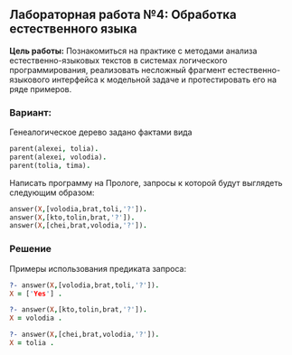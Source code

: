Лабораторная работа №4: Обработка естественного языка
----
**Цель работы:** Познакомиться на практике с методами анализа естественно-языковых текстов в системах логического программирования, реализовать несложный фрагмент естественно-языкового интерфейса к модельной задаче и протестировать его на ряде примеров.

### Вариант:
Генеалогическое дерево задано фактами вида
```prolog
parent(alexei, tolia).
parent(alexei, volodia).
parent(tolia, tima).
```
Написать программу на Прологе, запросы к которой будут выглядеть следующим образом:
```prolog
answer(X,[volodia,brat,toli,'?']).
answer(X,[kto,tolin,brat,'?']).
answer(X,[chei,brat,volodia,'?']).
```

### Решение
Примеры использования предиката запроса:
```prolog
?- answer(X,[volodia,brat,toli,'?']).
X = ['Yes'] .

?- answer(X,[kto,tolin,brat,'?']).
X = volodia .

?- answer(X,[chei,brat,volodia,'?']).
X = tolia .
```
